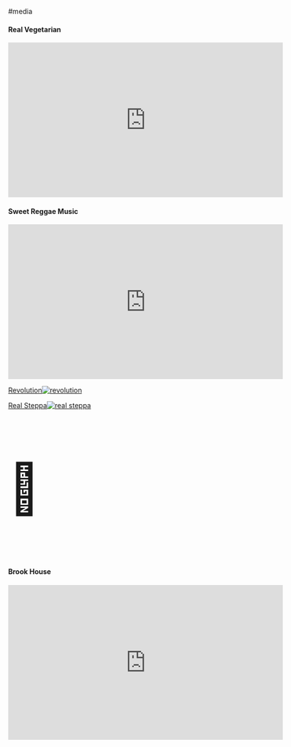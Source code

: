 #media

#### Real Vegetarian
<iframe width="560" height="315" src="https://www.youtube.com/embed/CEYueE97HZg" title="YouTube video player" frameborder="0" allow="accelerometer; autoplay; clipboard-write; encrypted-media; gyroscope; picture-in-picture; web-share" allowfullscreen></iframe>

#### Sweet Reggae Music
<iframe width="560" height="315" src="https://www.youtube.com/embed/j2keKv5XLvs" title="YouTube video player" frameborder="0" allow="accelerometer; autoplay; clipboard-write; encrypted-media; gyroscope; picture-in-picture; web-share" allowfullscreen></iframe>


[Revolution![revolution](https://babaras.co.uk/revolution/revolution-sq.png "Revolution")](https://babaras.co.uk/revolution/)

[Real Steppa![real steppa](https://babaras.co.uk/img/real-steppa-transparent.png "Real Steppa")](#)

<p style="font-size:100px">&#129409;</p>

#### Brook House
<iframe width="560" height="315" src="https://www.youtube.com/embed/hlPbTKxJRCI?si=9FIUBdPYNuHycEeq" title="YouTube video player" frameborder="0" allow="accelerometer; autoplay; clipboard-write; encrypted-media; gyroscope; picture-in-picture; web-share" allowfullscreen></iframe>
